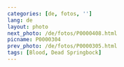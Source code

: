 ```yaml
---
categories: [de, fotos, '']
lang: de
layout: photo
next_photo: /de/fotos/P0000408.html
picname: P0000304
prev_photo: /de/fotos/P0000305.html
tags: [Blood, Dead Springbock]
---
```

